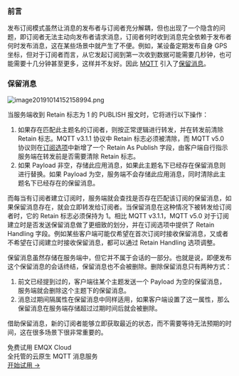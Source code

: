 ### 前言

发布订阅模式虽然让消息的发布者与订阅者充分解耦，但也出现了一个隐含的问题，即订阅者无法主动向发布者请求消息，订阅者何时收到消息完全依赖于发布者何时发布消息，这在某些场景中就产生了不便。例如，某设备定期发布自身 GPS 坐标，但对于订阅者而言，从它发起订阅到第一次收到数据可能需要几秒钟，也可能需要十几分钟甚至更多，这样并不友好。因此 [MQTT](https://www.emqx.com/zh/mqtt) 引入了[保留消息](https://www.emqx.com/zh/blog/message-retention-and-message-expiration-interval-of-emqx-mqtt5-broker)。

### 保留消息

![image20191014152158994.png](https://static.emqx.net/images/211d363915c98f86e3f55ff2e5b20326.png)

当服务端收到 Retain 标志为 1 的 PUBLISH 报文时，它将进行以下操作：

1. 如果存在匹配此主题名的订阅者，则按正常逻辑进行转发，并在转发前清除 Retain 标志。MQTT v3.1.1 协议中 Retain 标志必须被清除，而 MQTT v5.0 协议则在[订阅选项](https://www.emqx.com/zh/blog/subscription-identifier-and-subscription-options)中新增了一个 Retain As Publish 字段，由客户端自行指示服务端在转发前是否需要清除 Retain 标志。
2. 如果 Payload 非空，存储此应用消息，如果此主题名下已经存在保留消息则进行替换。如果 Payload 为空，服务端不会存储此应用消息，同时清除此主题名下已经存在的保留消息。

而每当有订阅者建立订阅时，服务端就会查找是否存在匹配该订阅的保留消息，如果保留消息存在，就会立即转发给订阅者。当保留消息在这种情况下被转发给订阅者时，它的 Retain 标志必须保持为 1。相比 MQTT v3.1.1，MQTT v5.0 对于订阅建立时是否发送保留消息做了更细致的划分，并在订阅选项中提供了 Retain Handling 字段。例如某些客户端可能仅希望在首次订阅时接收保留消息，又或者不希望在订阅建立时接收保留消息，都可以通过 Retain Handling 选项调整。

保留消息虽然存储在服务端中，但它并不属于会话的一部分。也就是说，即便发布这个保留消息的会话终结，保留消息也不会被删除。删除保留消息只有两种方式：

1. 前文已经提到过的，客户端往某个主题发送一个 Payload 为空的保留消息，服务端就会删除这个主题下的保留消息。
2. 消息过期间隔属性在保留消息中同样适用，如果客户端设置了这一属性，那么保留消息在服务端存储超过过期时间后就会被删除。

借助保留消息，新的订阅者能够立即获取最近的状态，而不需要等待无法预期的时间，这在很多场景下很非常重要的。


<section class="promotion">
    <div>
        免费试用 EMQX Cloud
        <div class="is-size-14 is-text-normal has-text-weight-normal">全托管的云原生 MQTT 消息服务</div>
    </div>
    <a href="https://www.emqx.com/zh/signup?continue=https://cloud.emqx.com/console/deployments/0?oper=new" class="button is-gradient px-5">开始试用 →</a >
</section>
